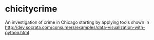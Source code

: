 # chicitycrime
An investigation of crime in Chicago starting by applying tools shown in http://dev.socrata.com/consumers/examples/data-visualization-with-python.html
